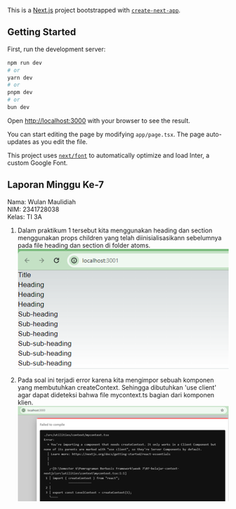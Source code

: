This is a [Next.js](https://nextjs.org/) project bootstrapped with [`create-next-app`](https://github.com/vercel/next.js/tree/canary/packages/create-next-app).

## Getting Started

First, run the development server:

```bash
npm run dev
# or
yarn dev
# or
pnpm dev
# or
bun dev
```

Open [http://localhost:3000](http://localhost:3000) with your browser to see the result.

You can start editing the page by modifying `app/page.tsx`. The page auto-updates as you edit the file.

This project uses [`next/font`](https://nextjs.org/docs/basic-features/font-optimization) to automatically optimize and load Inter, a custom Google Font.

## Laporan Minggu Ke-7
Nama: Wulan Maulidiah <br>
NIM: 2341728038 <br>
Kelas: TI 3A

1. Dalam praktikum 1 tersebut kita menggunakan heading dan section menggunakan props children yang telah diinisialisasikann sebelumnya pada file heading dan section di folder atoms. <br>
![Screenshoot](assets-report/W07-1.png) 

2. Pada soal ini terjadi error karena kita mengimpor sebuah komponen yang membutuhkan createContext. Sehingga dibutuhkan 'use client' agar dapat dideteksi bahwa file mycontext.ts bagian dari komponen klien.
![Screenshoot](assets-report/W07-2.png) 
